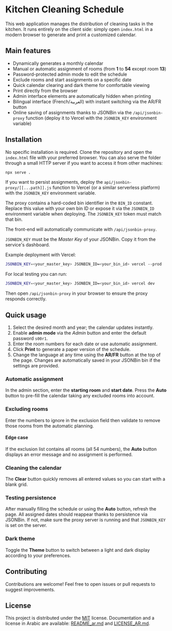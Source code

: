 # Kitchen Cleaning Schedule

This web application manages the distribution of cleaning tasks in the kitchen. It runs entirely on the client side: simply open `index.html` in a modern browser to generate and print a customized calendar.

## Main features

- Dynamically generates a monthly calendar
- Manual or automatic assignment of rooms (from **1** to **54** except room **13**)
- Password-protected admin mode to edit the schedule
- Exclude rooms and start assignments on a specific date
- Quick calendar clearing and dark theme for comfortable viewing
- Print directly from the browser
- Admin interface elements are automatically hidden when printing
- Bilingual interface (French/العربية) with instant switching via the AR/FR button
- Online saving of assignments thanks to JSONBin via the `/api/jsonbin-proxy` function (deploy it to Vercel with the `JSONBIN_KEY` environment variable)

## Installation

No specific installation is required. Clone the repository and open the `index.html` file with your preferred browser. You can also serve the folder through a small HTTP server if you want to access it from other machines:

```bash
npx serve .
```

If you want to persist assignments, deploy the `api/jsonbin-proxy/[[...path]].js` function to Vercel (or a similar serverless platform) with the `JSONBIN_KEY` environment variable.

The proxy contains a hard-coded bin identifier in the `BIN_ID` constant. Replace this value with your own bin ID or expose it via the `JSONBIN_ID` environment variable when deploying. The `JSONBIN_KEY` token must match that bin.

The front-end will automatically communicate with `/api/jsonbin-proxy`.

`JSONBIN_KEY` must be the *Master Key* of your JSONBin. Copy it from the service's dashboard.

Example deployment with Vercel:

```bash
JSONBIN_KEY=<your_master_key> JSONBIN_ID=<your_bin_id> vercel --prod
```

For local testing you can run:

```bash
JSONBIN_KEY=<your_master_key> JSONBIN_ID=<your_bin_id> vercel dev
```

Then open `/api/jsonbin-proxy` in your browser to ensure the proxy responds correctly.

## Quick usage

1. Select the desired month and year; the calendar updates instantly.
2. Enable **admin mode** via the *Admin* button and enter the default password `s00r1`.
3. Enter the room numbers for each date or use automatic assignment.
4. Click **Print** to generate a paper version of the schedule.
5. Change the language at any time using the **AR/FR** button at the top of the page. Changes are automatically saved in your JSONBin bin if the settings are provided.

### Automatic assignment

In the admin section, enter the **starting room** and **start date**. Press the **Auto** button to pre-fill the calendar taking any excluded rooms into account.

### Excluding rooms

Enter the numbers to ignore in the exclusion field then validate to remove those rooms from the automatic planning.

#### Edge case

If the exclusion list contains all rooms (all 54 numbers), the **Auto** button displays an error message and no assignment is performed.

### Cleaning the calendar

The **Clear** button quickly removes all entered values so you can start with a blank grid.

### Testing persistence

After manually filling the schedule or using the **Auto** button, refresh the page. All assigned dates should reappear thanks to persistence via JSONBin. If not, make sure the proxy server is running and that `JSONBIN_KEY` is set on the server.

### Dark theme

Toggle the **Theme** button to switch between a light and dark display according to your preferences.

## Contributing

Contributions are welcome! Feel free to open issues or pull requests to suggest improvements.

## License

This project is distributed under the [MIT](LICENSE) license. Documentation and a license in Arabic are available: [README_ar.md](README_ar.md) and [LICENSE_AR.md](LICENSE_AR.md).
